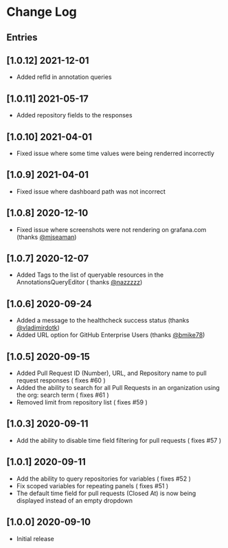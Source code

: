 # Change Log

## Entries

## [1.0.12] 2021-12-01

- Added refId in annotation queries

## [1.0.11] 2021-05-17

- Added repository fields to the responses

## [1.0.10] 2021-04-01

- Fixed issue where some time values were being renderred incorrectly

## [1.0.9] 2021-04-01

- Fixed issue where dashboard path was not incorrect

## [1.0.8] 2020-12-10

- Fixed issue where screenshots were not rendering on grafana.com (thanks [@mjseaman](https://github.com/mjseaman))

## [1.0.7] 2020-12-07

- Added Tags to the list of queryable resources in the AnnotationsQueryEditor (
  thanks [@nazzzzz](https://github.com/nazzzzz))

## [1.0.6] 2020-09-24

- Added a message to the healthcheck success status (thanks [@vladimirdotk](https://github.com/vladimirdotk))
- Added URL option for GitHub Enterprise Users (thanks [@bmike78](https://github.com/bmike78))

## [1.0.5] 2020-09-15

- Added Pull Request ID (Number), URL, and Repository name to pull request responses ( fixes #60 )
- Added the ability to search for all Pull Requests in an organization using the org: search term ( fixes #61 )
- Removed limit from repository list ( fixes #59 )

## [1.0.3] 2020-09-11

- Add the ability to disable time field filtering for pull requests ( fixes #57 )

## [1.0.1] 2020-09-11

- Add the ability to query repositories for variables ( fixes #52 )
- Fix scoped variables for repeating panels ( fixes #51 )
- The default time field for pull requests (Closed At) is now being displayed instead of an empty dropdown

## [1.0.0] 2020-09-10

- Initial release
